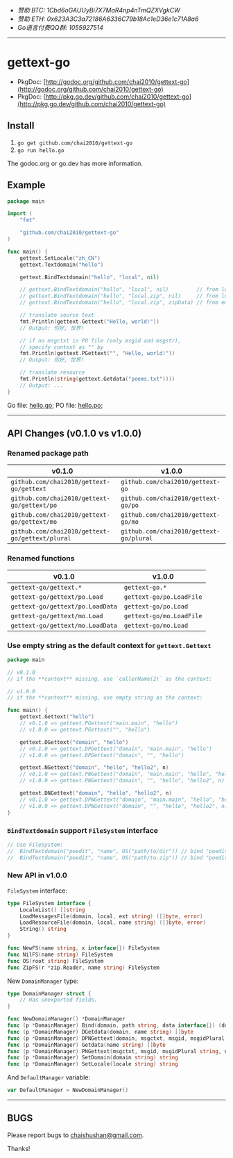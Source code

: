 - *赞助 BTC: 1Cbd6oGAUUyBi7X7MaR4np4nTmQZXVgkCW*
- *赞助 ETH: 0x623A3C3a72186A6336C79b18Ac1eD36e1c71A8a6*
- *Go语言付费QQ群: 1055927514*

----

# gettext-go

- PkgDoc: [http://godoc.org/github.com/chai2010/gettext-go](http://godoc.org/github.com/chai2010/gettext-go)
- PkgDoc: [http://pkg.go.dev/github.com/chai2010/gettext-go](http://pkg.go.dev/github.com/chai2010/gettext-go)

## Install

1. `go get github.com/chai2010/gettext-go`
2. `go run hello.go`

The godoc.org or go.dev has more information.

## Example

```Go
package main

import (
	"fmt"

	"github.com/chai2010/gettext-go"
)

func main() {
	gettext.SetLocale("zh_CN")
	gettext.Textdomain("hello")

	gettext.BindTextdomain("hello", "local", nil)

	// gettext.BindTextdomain("hello", "local", nil)         // from local dir
	// gettext.BindTextdomain("hello", "local.zip", nil)     // from local zip file
	// gettext.BindTextdomain("hello", "local.zip", zipData) // from embedded zip data

	// translate source text
	fmt.Println(gettext.Gettext("Hello, world!"))
	// Output: 你好, 世界!

	// if no msgctxt in PO file (only msgid and msgstr),
	// specify context as "" by
	fmt.Println(gettext.PGettext("", "Hello, world!"))
	// Output: 你好, 世界!

	// translate resource
	fmt.Println(string(gettext.Getdata("poems.txt"))))
	// Output: ...
}
```

Go file: [hello.go](https://github.com/chai2010/gettext-go/blob/master/examples/hello.go); PO file: [hello.po](https://github.com/chai2010/gettext-go/blob/master/examples/local/default/LC_MESSAGES/hello.po);

----

## API Changes (v0.1.0 vs v1.0.0)

### Renamed package path

| v0.1.0                                          | v1.0.0                                  |
| ----------------------------------------------- | --------------------------------------- |
| `github.com/chai2010/gettext-go/gettext`        | `github.com/chai2010/gettext-go`        |
| `github.com/chai2010/gettext-go/gettext/po`     | `github.com/chai2010/gettext-go/po`     |
| `github.com/chai2010/gettext-go/gettext/mo`     | `github.com/chai2010/gettext-go/mo`     |
| `github.com/chai2010/gettext-go/gettext/plural` | `github.com/chai2010/gettext-go/plural` |

### Renamed functions

| v0.1.0                           | v1.0.0                    |
| -------------------------------- | ------------------------- |
| `gettext-go/gettext.*`           | `gettext-go.*`            |
| `gettext-go/gettext/po.Load`     | `gettext-go/po.LoadFile`  |
| `gettext-go/gettext/po.LoadData` | `gettext-go/po.Load`      |
| `gettext-go/gettext/mo.Load`     | `gettext-go/mo.LoadFile`  |
| `gettext-go/gettext/mo.LoadData` | `gettext-go/mo.Load`      |

### Use empty string as the default context for `gettext.Gettext`

```go
package main

// v0.1.0
// if the **context** missing, use `callerName(2)` as the context:

// v1.0.0
// if the **context** missing, use empty string as the context:

func main() {
	gettext.Gettext("hello")          
	// v0.1.0 => gettext.PGettext("main.main", "hello")
	// v1.0.0 => gettext.PGettext("", "hello")

	gettext.DGettext("domain", "hello")
	// v0.1.0 => gettext.DPGettext("domain", "main.main", "hello")
	// v1.0.0 => gettext.DPGettext("domain", "", "hello")

	gettext.NGettext("domain", "hello", "hello2", n)
	// v0.1.0 => gettext.PNGettext("domain", "main.main", "hello", "hello2", n)
	// v1.0.0 => gettext.PNGettext("domain", "", "hello", "hello2", n)

	gettext.DNGettext("domain", "hello", "hello2", n)
	// v0.1.0 => gettext.DPNGettext("domain", "main.main", "hello", "hello2", n)
	// v1.0.0 => gettext.DPNGettext("domain", "", "hello", "hello2", n)
}
```

### `BindTextdomain` support `FileSystem` interface

```go
// Use FileSystem:
//	BindTextdomain("poedit", "name", OS("path/to/dir")) // bind "poedit" domain
//	BindTextdomain("poedit", "name", OS("path/to.zip")) // bind "poedit" domain
```

### New API in v1.0.0

`FileSystem` interface:

```go
type FileSystem interface {
	LocaleList() []string
	LoadMessagesFile(domain, local, ext string) ([]byte, error)
	LoadResourceFile(domain, local, name string) ([]byte, error)
	String() string
}

func NewFS(name string, x interface{}) FileSystem
func NilFS(name string) FileSystem
func OS(root string) FileSystem
func ZipFS(r *zip.Reader, name string) FileSystem
```

New `DomainManager` type:

```go
type DomainManager struct {
	// Has unexported fields.
}

func NewDomainManager() *DomainManager
func (p *DomainManager) Bind(domain, path string, data interface{}) (domains, paths []string)
func (p *DomainManager) DGetdata(domain, name string) []byte
func (p *DomainManager) DPNGettext(domain, msgctxt, msgid, msgidPlural string, n int) string
func (p *DomainManager) Getdata(name string) []byte
func (p *DomainManager) PNGettext(msgctxt, msgid, msgidPlural string, n int) string
func (p *DomainManager) SetDomain(domain string) string
func (p *DomainManager) SetLocale(locale string) string
```

And `DefaultManager` variable:

```go
var DefaultManager = NewDomainManager()
```

----

## BUGS

Please report bugs to <chaishushan@gmail.com>.

Thanks!
